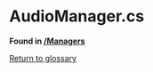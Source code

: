 # AudioManager.cs
**Found in [/Managers](../BALLISTIC/Assets/Scripts/Managers/AudioManager.cs)**

[Return to glossary](glossary.md)

